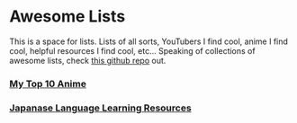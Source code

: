 # Awesome Lists

This is a space for lists. Lists of all sorts, YouTubers I find cool, anime I find cool, helpful resources I find cool, etc... Speaking of collections of awesome lists, check [this github repo](https://github.com/sindresorhus/awesome) out. 

### [My Top 10 Anime](top10anime.md)
### [Japanase Language Learning Resources](../Japanese%20Section%20🗾/Resources.md)

